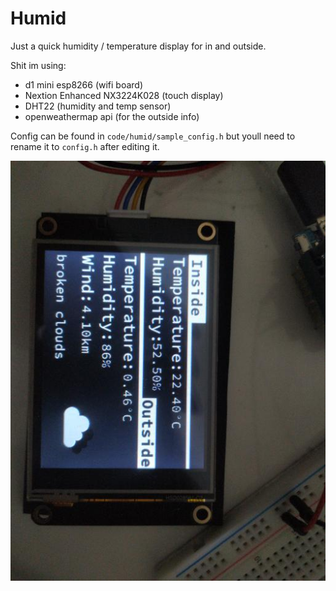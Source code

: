 # Humid
Just a quick humidity / temperature display for in and outside.

Shit im using:
- d1 mini esp8266 (wifi board)
- Nextion Enhanced NX3224K028 (touch display)
- DHT22 (humidity and temp sensor)
- openweathermap api (for the outside info)

Config can be found in `code/humid/sample_config.h` but youll need to rename it
to `config.h` after editing it.

![demo image](/demo/1.jpg)

